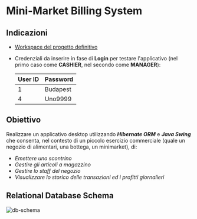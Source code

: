 # Mini-Market Billing System

## Indicazioni
- [Workspace del progetto definitivo](https://github.com/mangini-a/cash-register/tree/main/code/mvc-workspace)
- Credenziali da inserire in fase di **Login** per testare l'applicativo (nel primo caso come **CASHIER**, nel secondo come **MANAGER**):

  | User ID | Password |
  | ------- | -------- |
  |    1    | Budapest |
  |    4    |  Uno9999 |

## Obiettivo
Realizzare un applicativo desktop utilizzando ***Hibernate ORM*** e ***Java Swing*** che consenta, nel contesto di un piccolo esercizio commerciale (quale un negozio di alimentari, una bottega, un minimarket), di:
- *Emettere uno scontrino*
- *Gestire gli articoli a magazzino*
- *Gestire lo staff del negozio*
- *Visualizzare lo storico delle transazioni ed i profitti giornalieri*

## Relational Database Schema
![db-schema](https://github.com/user-attachments/assets/bb586e37-889b-4b7c-9419-419cc59f167d)
